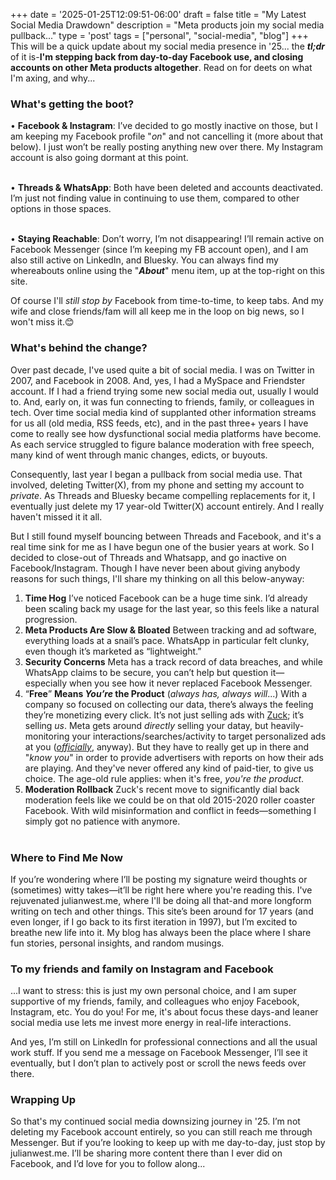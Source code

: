 +++
date = '2025-01-25T12:09:51-06:00'
draft = false
title = "My Latest Social Media Drawdown"
description = "Meta products join my social media pullback..."
type = 'post'
tags = ["personal", "social-media", "blog"]
+++
This will be a quick update about my social media presence in '25... the ***tl;dr*** of it is-**I'm stepping back from day-to-day Facebook use, and closing accounts on other Meta products altogether**.  Read on for deets on what I'm axing, and why...<br />

### What's getting the boot?

• **Facebook & Instagram**: I’ve decided to go mostly inactive on those, but I am keeping my Facebook profile "*on*" and not cancelling it (more about that below).  I just won’t be really posting anything new over there.  My Instagram account is also going dormant at this point. <br /> <br />

• **Threads & WhatsApp**: Both have been deleted and accounts deactivated. I’m just not finding value in continuing to use them, compared to other options in those spaces. <br /> <br />

•	**Staying Reachable**: Don’t worry, I’m not disappearing! I’ll remain active on Facebook Messenger (since I’m keeping my FB account open), and I am also still active on LinkedIn, and Bluesky. You can always find my whereabouts online using the "***About***" menu item, up at the top-right on this site.  <br />

Of course I'll *still stop by* Facebook from time-to-time, to keep tabs.  And my wife and close friends/fam will all keep me in the loop on big news, so I won't miss it.😊 

### What's behind the change?

Over past decade, I've used quite a bit of social media.  I was on Twitter in 2007, and Facebook in 2008. And, yes, I had a MySpace and Friendster account.  If I had a friend trying some new social media out, usually I would to. And, early on, it was fun connecting to friends, family, or colleagues in tech.  Over time social media kind of supplanted other information streams for us all (old media, RSS feeds, etc), and in the past three+ years I have come to really see how dysfunctional social media platforms have become.  As each service struggled to figure balance moderation with free speech, many kind of went through manic changes, edicts, or buyouts. <br />

Consequently, last year I began a pullback from social media use.  That involved, deleting Twitter(X), from my phone and setting my account to *private*.  As Threads and Bluesky became compelling replacements for it, I eventually just delete my 17 year-old Twitter(X) account entirely. And I really haven't missed it it all.  <br />

But I still found myself bouncing between Threads and Facebook, and it's a real time sink for me as I have begun one of the busier years at work.  So I decided to close-out of Threads and Whatsapp, and go inactive on Facebook/Instagram.  Though I have never been about giving anybody reasons for such things, I'll share my thinking on all this below-anyway:

1.	**Time Hog**
I’ve noticed Facebook can be a huge time sink. I’d already been scaling back my usage for the last year, so this feels like a natural progression.
2.	**Meta Products Are Slow & Bloated**
Between tracking and ad software, everything loads at a snail’s pace. WhatsApp in particular felt clunky, even though it’s marketed as “lightweight.”
3.	**Security Concerns**
Meta has a track record of data breaches, and while WhatsApp claims to be secure, you can’t help but question it—especially when you see how it never replaced Facebook Messenger.
4.	“**Free**” **Means *You’re* the Product** (*always has, always will*...)
With a company so focused on collecting our data, there’s always the feeling they’re monetizing every click. It’s not just selling ads with [Zuck](https://en.wikipedia.org/wiki/Mark_Zuckerberg); it’s selling *us*.  Meta gets around *directly* selling your datay, but heavily-monitoring your interactions/searches/activity to target personalized ads at you ([*officially*](https://www.facebook.com/help/152637448140583/), anyway).  But they have to really get up in there and "*know you*" in order to provide advertisers with reports on how their ads are playing.  And they've never offered any kind of paid-tier, to give us choice.  The age-old rule applies: when it's free, *you're the product*.
5.	**Moderation Rollback**
Zuck's recent move to significantly dial back moderation feels like we could be on that old 2015-2020 roller coaster Facebook.  With wild misinformation and conflict in feeds—something I simply got no patience with anymore. <br /> <br />

### Where to Find Me Now

If you’re wondering where I’ll be posting my signature weird thoughts or (sometimes) witty takes—it’ll be right here where you're reading this.  I've rejuvenated julianwest.me, where I'll be doing all that-and more longform writing on tech and other things.  This site’s been around for 17 years (and even longer, if I go back to its first iteration in 1997), but I’m excited to breathe new life into it.  My blog has always been the place where I share fun stories, personal insights, and random musings. 

### To my friends and family on Instagram and Facebook

...I want to stress: this is just my own personal choice, and I am super supportive of my friends, family, and colleagues who enjoy Facebook, Instagram, etc. You do you! For me, it's about focus these days-and leaner social media use lets me invest more energy in real-life interactions.

And yes, I’m still on LinkedIn for professional connections and all the usual work stuff. If you send me a message on Facebook Messenger, I’ll see it eventually, but I don’t plan to actively post or scroll the news feeds over there.

### Wrapping Up

So that's my continued social media downsizing journey in '25. I’m not deleting my Facebook account entirely, so you can still reach me through Messenger.  But if you’re looking to keep up with me day-to-day, just stop by julianwest.me. I’ll be sharing more content there than I ever did on Facebook, and I’d love for you to follow along...

